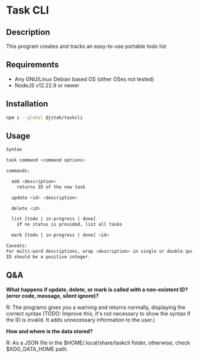 # Task CLI

## Description

This program creates and tracks an easy-to-use portable todo list

## Requirements
- Any GNU/Linux Debian based OS (other OSes not tested)
- NodeJS v12.22.9 or newer

## Installation

```sh
npm i --global @jstak/taskcli
```

## Usage

```sh
Syntax

task command <command options>

commands:

  add <description>
    returns ID of the new task

  update <id> <description>

  delete <id>

  list [todo | in-progress | done]
    if no status is provided, list all tasks

  mark [todo | in-progress | done] <id>

Caveats:
For multi-word descriptions, wrap <description> in single or double quotation marks.
ID should be a positive integer.
  ```

## Q&A

**What happens if update, delete, or mark is called with a non-existent ID? (error code, message, silent ignore)?**

R: The programs gives you a warning and returns normally, displaying the correct syntax (TODO: Improve this, it's not necessary to show the syntax if the ID is invalid. It adds unnecessary information to the user.)

**How and where is the data stored?**

R: As a JSON file in the $HOME/.local/share/taskcli folder, otherwise, check $XDG_DATA_HOME path.
